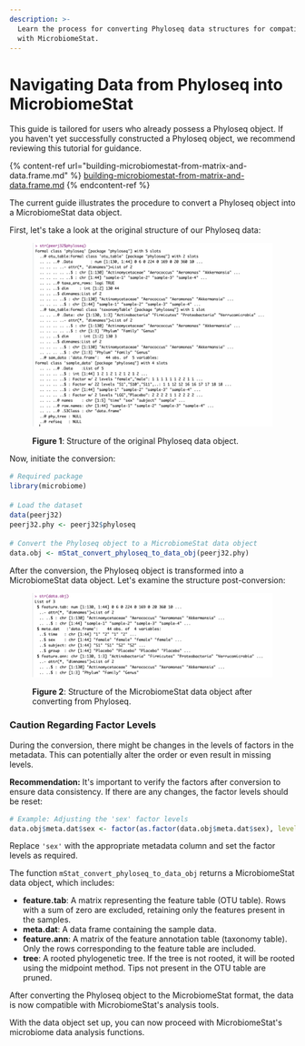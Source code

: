 ```yaml
---
description: >-
  Learn the process for converting Phyloseq data structures for compatibility
  with MicrobiomeStat.
---
```


# Navigating Data from Phyloseq into MicrobiomeStat

This guide is tailored for users who already possess a Phyloseq object. If you haven't yet successfully constructed a Phyloseq object, we recommend reviewing this tutorial for guidance.&#x20;

{% content-ref url="building-microbiomestat-from-matrix-and-data.frame.md" %}
[building-microbiomestat-from-matrix-and-data.frame.md](building-microbiomestat-from-matrix-and-data.frame.md)
{% endcontent-ref %}

The current guide illustrates the procedure to convert a Phyloseq object into a MicrobiomeStat data object.

First, let's take a look at the original structure of our Phyloseq data:

<figure><img src="../../.gitbook/assets/Screenshot 2023-10-10 at 10.51.53.png" alt=""><figcaption><p><strong>Figure 1</strong>: Structure of the original Phyloseq data object.</p></figcaption></figure>

Now, initiate the conversion:

```r
# Required package
library(microbiome)

# Load the dataset
data(peerj32)
peerj32.phy <- peerj32$phyloseq

# Convert the Phyloseq object to a MicrobiomeStat data object
data.obj <- mStat_convert_phyloseq_to_data_obj(peerj32.phy)
```

After the conversion, the Phyloseq object is transformed into a MicrobiomeStat data object. Let's examine the structure post-conversion:

<figure><img src="../../.gitbook/assets/Screenshot 2023-10-10 at 10.52.44.png" alt=""><figcaption><p><strong>Figure 2</strong>: Structure of the MicrobiomeStat data object after converting from Phyloseq.</p></figcaption></figure>

### Caution Regarding Factor Levels

During the conversion, there might be changes in the levels of factors in the metadata. This can potentially alter the order or even result in missing levels.

**Recommendation:** It's important to verify the factors after conversion to ensure data consistency. If there are any changes, the factor levels should be reset:

```r
# Example: Adjusting the 'sex' factor levels
data.obj$meta.dat$sex <- factor(as.factor(data.obj$meta.dat$sex), levels = c("male", "female"))
```

Replace `'sex'` with the appropriate metadata column and set the factor levels as required.

The function `mStat_convert_phyloseq_to_data_obj` returns a MicrobiomeStat data object, which includes:

* **feature.tab**: A matrix representing the feature table (OTU table). Rows with a sum of zero are excluded, retaining only the features present in the samples.
* **meta.dat**: A data frame containing the sample data.
* **feature.ann**: A matrix of the feature annotation table (taxonomy table). Only the rows corresponding to the feature table are included.
* **tree**: A rooted phylogenetic tree. If the tree is not rooted, it will be rooted using the midpoint method. Tips not present in the OTU table are pruned.

After converting the Phyloseq object to the MicrobiomeStat format, the data is now compatible with MicrobiomeStat's analysis tools.

With the data object set up, you can now proceed with MicrobiomeStat's microbiome data analysis functions.
